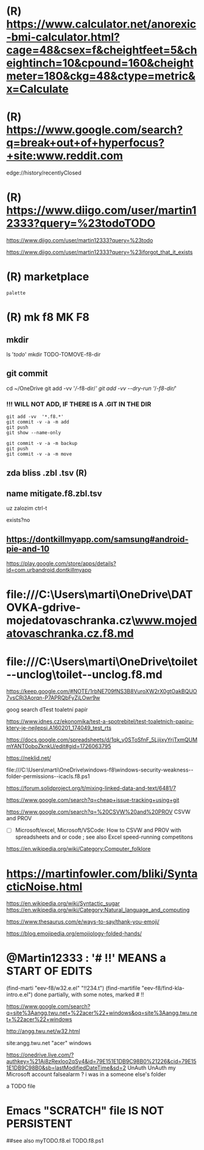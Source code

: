 

# (R) https://www.calculator.net/anorexic-bmi-calculator.html?cage=48&csex=f&cheightfeet=5&cheightinch=10&cpound=160&cheightmeter=180&ckg=48&ctype=metric&x=Calculate


# (R)  https://www.google.com/search?q=break+out+of+hyperfocus?+site:www.reddit.com


edge://history/recentlyClosed



# (R)  https://www.diigo.com/user/martin12333?query=%23todoTODO

https://www.diigo.com/user/martin12333?query=%23todo


https://www.diigo.com/user/martin12333?query=%23iforgot_that_it_exists




# (R)  marketplace
	palette


# (R)  mk f8  MK F8

## mkdir
ls     '*todo*'
mkdir TODO-TOMOVE-f8-dir

## git commit
cd ~/OneDrive
	git add -vv      '*/*-f8-dir/*'
	git add -vv   --dry-run   '*/*-f8-dir/*'
### !!! WILL NOT ADD, IF THERE IS A .GIT IN THE DIR
	git add -vv  '*.f8.*'
	git commit -v -a -m add
	git push
	git show --name-only

	git commit -v -a -m backup
	git push
	git commit -v -a -m move




## zda bliss  .zbl  .tsv (R)

## name mitigate.f8.zbl.tsv
uz zalozim ctrl-t


exists?no
## https://dontkillmyapp.com/samsung#android-pie-and-10
https://play.google.com/store/apps/details?id=com.urbandroid.dontkillmyapp





# file:///C:\Users\marti\OneDrive\DATOVKA-gdrive-mojedatovaschranka.cz\www.mojedatovaschranka.cz.f8.md




# file:///C:\Users\marti\OneDrive\toilet--unclog\toilet--unclog.f8.md
https://keep.google.com/#NOTE/1rbNE709fNS3B8VuroXW2rX0gtOakBQUO7vsCRj3Aorqn-P7APRQbFyZjLOwr9w

goog search
dTest toaletní papír
 
https://www.idnes.cz/ekonomika/test-a-spotrebitel/test-toaletnich-papiru-ktery-je-nejlepsi.A160201_174049_test_rts




https://docs.google.com/spreadsheets/d/1qk_y0SToSfnF_5LjijxyYrjTxmQUMmYANT0oboZknkU/edit#gid=1726063795


https://neklid.net/



file:///C:\Users\marti\OneDrive\windows-f8\windows-security-weakness--folder-permissions--icacls.f8.ps1




















https://forum.solidproject.org/t/mixing-linked-data-and-text/6481/7

https://www.google.com/search?q=cheap+issue-tracking+using+git


https://www.google.com/search?q=%20CSVW%20and%20PROV
CSVW and PROV

- [ ] Microsoft/excel, Microsoft/VSCode: How to CSVW and PROV with spreadsheets and or code ; see also Excel speed-running competitons





https://en.wikipedia.org/wiki/Category:Computer_folklore




# https://martinfowler.com/bliki/SyntacticNoise.html

https://en.wikipedia.org/wiki/Syntactic_sugar
https://en.wikipedia.org/wiki/Category:Natural_language_and_computing

https://www.thesaurus.com/e/ways-to-say/thank-you-emoji/

https://blog.emojipedia.org/emojiology-folded-hands/












# @Martin12333 :  '# !!' MEANS a START OF EDITS

(find-marti "eev-f8/w32.e.el" "!!234.t")
(find-martifile "eev-f8/find-kla-intro.e.el")
done partially, with some notes, marked # !!






https://www.google.com/search?q=site%3Aangg.twu.net+%22acer%22+windows&oq=site%3Aangg.twu.net+%22acer%22+windows

http://angg.twu.net/w32.html

site:angg.twu.net "acer" windows













https://onedrive.live.com/?authkey=%21Ai8zRexloo2qSy4&id=79E151E1DB9C98B0%21226&cid=79E151E1DB9C98B0&sb=lastModifiedDateTime&sd=2
		UnAuth
		UnAuth
		my Microsoft account
falsealarm ? 
i was in a someone else's folder









a TODO file
# Emacs "SCRATCH" file IS NOT PERSISTENT

##see also
myTODO.f8.el
TODO.f8.ps1
